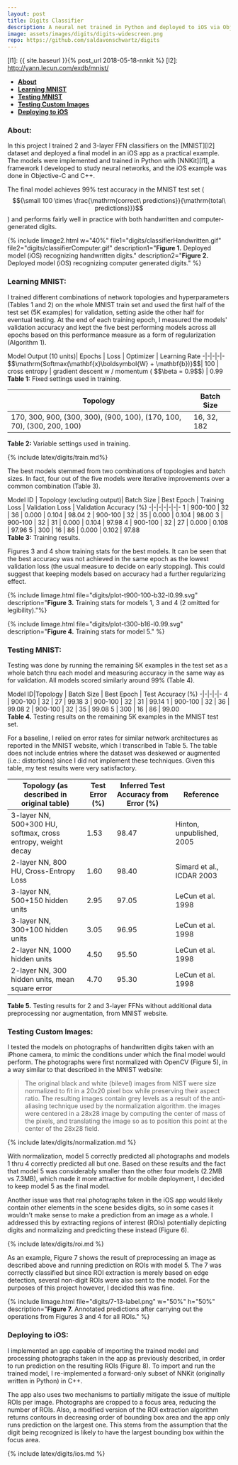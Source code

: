 ```yaml
---
layout: post
title: Digits Classifier
description: A neural net trained in Python and deployed to iOS via Objective-C++
image: assets/images/digits/digits-widescreen.png
repo: https://github.com/saldavonschwartz/digits
---
```

<!-- Links: -->
[l1]: {{ site.baseurl }}{% post_url 2018-05-18-nnkit %}
[l2]: http://yann.lecun.com/exdb/mnist/

<!--  Doc Start -->
- **[About](#1)**
- **[Learning MNIST](#2)**
- **[Testing MNIST](#3)**
- **[Testing Custom Images](#4)**
- **[Deploying to iOS](#5)**

### <a class="toc_item" name="1"></a>About:

In this project I trained 2 and 3-layer FFN classifiers on the [MNIST][l2] dataset and deployed a final model in an iOS app as a practical example. The models were implemented and trained in Python with [NNKit][l1], a framework I developed to study neural networks, and the iOS example was done in Objective-C and C++.

The final model achieves 99% test accuracy in the MNIST test set ($${\small 100 \times \frac{\mathrm{correct\ predictions}}{\mathrm{total\ predictions}}}$$) and performs fairly well in practice with both handwritten and computer-generated digits.

{% include limage2.html
  w="40%"
  file1="digits/classifierHandwritten.gif"
  file2="digits/classifierComputer.gif"
  description1="<strong>Figure 1.</strong> Deployed model (iOS) recognizing handwritten digits."
  description2="<strong>Figure 2.</strong> Deployed model (iOS) recognizing computer generated digits."
%}

### <a class="toc_item" name="2"></a>Learning MNIST:
I trained different combinations of network topologies and hyperparameters (Tables 1 and 2) on the whole MNIST train set and used the first half of the test set (5K examples) for validation, setting aside the other half for eventual testing. At the end of each training epoch, I measured the models' validation accuracy and kept the five best performing models across all epochs based on this performance measure as a form of regularization (Algorithm 1).

<div style="overflow-x: auto;" markdown="block">
Model Output (10 units)| Epochs | Loss | Optimizer | Learning Rate
 -|-|-|-|-
$$\mathrm{Softmax(\mathbf{x}\boldsymbol{W} + \mathbf{b})}$$| 100 | cross entropy |   gradient descent w / momentum ( $$\beta = 0.9$$) | 0.99

</div>
<figcaption><strong>Table 1:</strong> Fixed settings used in training.</figcaption>

Topology | Batch Size
-|-
170, 300, 900, (300, 300), (900, 100), (170, 100, 70), (300, 200, 100) | 16, 32, 182

<figcaption><strong>Table 2:</strong> Variable settings used in training.</figcaption>

{% include latex/digits/train.md%}

The best models stemmed from two combinations of topologies and batch sizes. In fact, four out of the five models were iterative improvements over a common combination (Table 3).

<div style="overflow-x: auto;" markdown="block">
Model ID | Topology (excluding output)| Batch Size | Best Epoch | Training Loss | Validation Loss | Validation Accuracy (%)
 -|-|-|-|-|-|-
1 | 900-100 | 32 | 36 | 0.000 | 0.104 | 98.04
2 | 900-100 | 32 | 35 | 0.000 | 0.104 | 98.00
3 | 900-100 | 32 | 31 | 0.000 | 0.104 | 97.98
4 | 900-100 | 32 | 27 | 0.000 | 0.108 | 97.96
5 | 300 | 16 | 86 | 0.000 | 0.102 | 97.88

</div>
<figcaption><strong>Table 3:</strong> Training results.</figcaption>

Figures 3 and 4 show training stats for the best models. It can be seen that the best accuracy was not achieved in the same epoch as the lowest validation loss (the usual measure to decide on early stopping). This could suggest that keeping models based on accuracy had a further regularizing effect.

{% include limage.html file="digits/plot-t900-100-b32-l0.99.svg" description="<strong>Figure 3.</strong> Training stats for models 1, 3 and 4 (2 omitted for legibility)."%}

{% include limage.html file="digits/plot-t300-b16-l0.99.svg" description="<strong>Figure 4.</strong> Training stats for model 5." %}

### <a class="toc_item" name="3"></a>Testing MNIST:

Testing was done by running the remaining 5K examples in the test set as a whole batch thru each model and measuring accuracy in the same way as for validation. All models scored similarly around 99% (Table 4).

<div style="overflow-x: auto;" markdown="block">
Model ID|Topology | Batch Size | Best Epoch | Test Accuracy (%)
 -|-|-|-|-
4 | 900-100 | 32 | 27 | 99.18
3 | 900-100 | 32 | 31 | 99.14
1 | 900-100 | 32 | 36 | 99.08
2 | 900-100 | 32 | 35 | 99.08
5 | 300 | 16 | 86 | 99.00

</div>
<figcaption><strong>Table 4.</strong> Testing results on the remaining 5K examples in the MNIST test set.</figcaption>

For a baseline, I relied on error rates for similar network architectures as reported in the MNIST website, which I transcribed in Table 5. The table does not include entries where the dataset was deskewed or augmented (i.e.: distortions) since I did not implement these techniques. Given this table, my test results were very satisfactory.

Topology (as described in original table) | Test Error (%) | Inferred Test Accuracy from Error (%) | Reference
-|-|-|-
3-layer NN, 500+300 HU, softmax, cross entropy, weight decay | 1.53	| 98.47 |Hinton, unpublished, 2005
2-layer NN, 800 HU, Cross-Entropy Loss | 1.60	| 98.40 | Simard et al., ICDAR 2003
3-layer NN, 500+150 hidden units | 2.95	| 97.05 | LeCun et al. 1998
3-layer NN, 300+100 hidden units | 3.05	| 96.95 | LeCun et al. 1998
2-layer NN, 1000 hidden units	| 4.50	| 95.50 | LeCun et al. 1998
2-layer NN, 300 hidden units, mean square error	| 4.70	| 95.30| LeCun et al. 1998

<figcaption><strong>Table 5.</strong> Testing results for 2 and 3-layer FFNs without additional data preprocessing nor augmentation, from MNIST website.</figcaption>

### <a class="toc_item" name="4"></a>Testing Custom Images:

I tested the models on photographs of handwritten digits taken with an iPhone camera, to mimic the conditions under which the final model would perform. The photographs were first normalized with OpenCV (Figure 5), in a way similar to that described in the MNIST website:
> The original black and white (bilevel) images from NIST were size normalized to fit in a 20x20 pixel box while preserving their aspect ratio. The resulting images contain grey levels as a result of the anti-aliasing technique used by the normalization algorithm. the images were centered in a 28x28 image by computing the center of mass of the pixels, and translating the image so as to position this point at the center of the 28x28 field.

{% include latex/digits/normalization.md %}

With normalization, model 5 correctly predicted all photographs and models 1 thru 4 correctly predicted all but one. Based on these results and the fact that model 5 was considerably smaller than the other four models (2.2MB vs 7.3MB), which made it more attractive for mobile deployment, I decided to keep model 5 as the final model.

Another issue was that real photographs taken in the iOS app would likely contain other elements in the scene besides digits, so in some cases it wouldn't make sense to make a prediction from an image as a whole. I addressed this by extracting regions of interest (ROIs) potentially depicting digits and normalizing and predicting these instead (Figure 6).

{% include latex/digits/roi.md %}

As an example, Figure 7 shows the result of preprocessing an image as described above and running prediction on ROIs with model 5. The 7 was correctly classified but since ROI extraction is merely based on edge detection, several non-digit ROIs were also sent to the model. For the purposes of this project however, I decided this was fine.

{% include limage.html file="digits/7-13-label.png" w="50%" h="50%" description="<strong>Figure 7.</strong> Annotated predictions after carrying out the operations from Figures 3 and 4 for all ROIs." %}

### <a class="toc_item" name="5"></a>Deploying to iOS:
I implemented an app capable of importing the trained model and processing photographs taken in the app as previously described, in order to run prediction on the resulting ROIs (Figure 8). To import and run the trained model, I re-implemented a forward-only subset of NNKit (originally written in Python) in C++.

The app also uses two mechanisms to partially mitigate the issue of multiple ROIs per image. Photographs are cropped to a focus area, reducing the number of ROIs. Also, a modified version of the ROI extraction algorithm returns contours in decreasing order of bounding box area and the app only runs prediction on the largest one. This stems from the assumption that the digit being recognized is likely to have the largest bounding box within the focus area.

{% include latex/digits/ios.md %}
